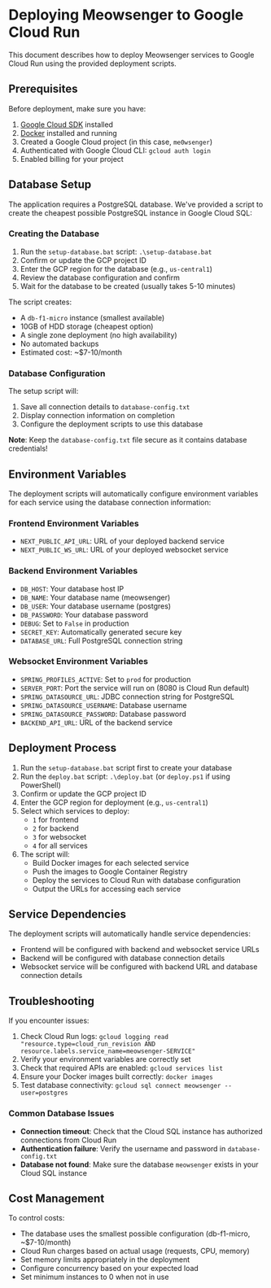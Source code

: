 # Deploying Meowsenger to Google Cloud Run

This document describes how to deploy Meowsenger services to Google Cloud Run using the provided deployment scripts.

## Prerequisites

Before deployment, make sure you have:

1. [Google Cloud SDK](https://cloud.google.com/sdk/docs/install) installed
2. [Docker](https://www.docker.com/get-started/) installed and running
3. Created a Google Cloud project (in this case, `me0wsenger`)
4. Authenticated with Google Cloud CLI: `gcloud auth login`
5. Enabled billing for your project

## Database Setup

The application requires a PostgreSQL database. We've provided a script to create the cheapest possible PostgreSQL instance in Google Cloud SQL:

### Creating the Database

1. Run the `setup-database.bat` script: `.\setup-database.bat`
2. Confirm or update the GCP project ID
3. Enter the GCP region for the database (e.g., `us-central1`)
4. Review the database configuration and confirm
5. Wait for the database to be created (usually takes 5-10 minutes)

The script creates:

- A `db-f1-micro` instance (smallest available)
- 10GB of HDD storage (cheapest option)
- A single zone deployment (no high availability)
- No automated backups
- Estimated cost: ~$7-10/month

### Database Configuration

The setup script will:

1. Save all connection details to `database-config.txt`
2. Display connection information on completion
3. Configure the deployment scripts to use this database

**Note**: Keep the `database-config.txt` file secure as it contains database credentials!

## Environment Variables

The deployment scripts will automatically configure environment variables for each service using the database connection information:

### Frontend Environment Variables

- `NEXT_PUBLIC_API_URL`: URL of your deployed backend service
- `NEXT_PUBLIC_WS_URL`: URL of your deployed websocket service

### Backend Environment Variables

- `DB_HOST`: Your database host IP
- `DB_NAME`: Your database name (meowsenger)
- `DB_USER`: Your database username (postgres)
- `DB_PASSWORD`: Your database password
- `DEBUG`: Set to `False` in production
- `SECRET_KEY`: Automatically generated secure key
- `DATABASE_URL`: Full PostgreSQL connection string

### Websocket Environment Variables

- `SPRING_PROFILES_ACTIVE`: Set to `prod` for production
- `SERVER_PORT`: Port the service will run on (8080 is Cloud Run default)
- `SPRING_DATASOURCE_URL`: JDBC connection string for PostgreSQL
- `SPRING_DATASOURCE_USERNAME`: Database username
- `SPRING_DATASOURCE_PASSWORD`: Database password
- `BACKEND_API_URL`: URL of the backend service

## Deployment Process

1. Run the `setup-database.bat` script first to create your database
2. Run the `deploy.bat` script: `.\deploy.bat` (or `deploy.ps1` if using PowerShell)
3. Confirm or update the GCP project ID
4. Enter the GCP region for deployment (e.g., `us-central1`)
5. Select which services to deploy:
   - `1` for frontend
   - `2` for backend
   - `3` for websocket
   - `4` for all services
6. The script will:
   - Build Docker images for each selected service
   - Push the images to Google Container Registry
   - Deploy the services to Cloud Run with database configuration
   - Output the URLs for accessing each service

## Service Dependencies

The deployment scripts will automatically handle service dependencies:

- Frontend will be configured with backend and websocket service URLs
- Backend will be configured with database connection details
- Websocket service will be configured with backend URL and database connection details

## Troubleshooting

If you encounter issues:

1. Check Cloud Run logs: `gcloud logging read "resource.type=cloud_run_revision AND resource.labels.service_name=meowsenger-SERVICE"`
2. Verify your environment variables are correctly set
3. Check that required APIs are enabled: `gcloud services list`
4. Ensure your Docker images built correctly: `docker images`
5. Test database connectivity: `gcloud sql connect meowsenger --user=postgres`

### Common Database Issues

- **Connection timeout**: Check that the Cloud SQL instance has authorized connections from Cloud Run
- **Authentication failure**: Verify the username and password in `database-config.txt`
- **Database not found**: Make sure the database `meowsenger` exists in your Cloud SQL instance

## Cost Management

To control costs:

- The database uses the smallest possible configuration (db-f1-micro, ~$7-10/month)
- Cloud Run charges based on actual usage (requests, CPU, memory)
- Set memory limits appropriately in the deployment
- Configure concurrency based on your expected load
- Set minimum instances to 0 when not in use
